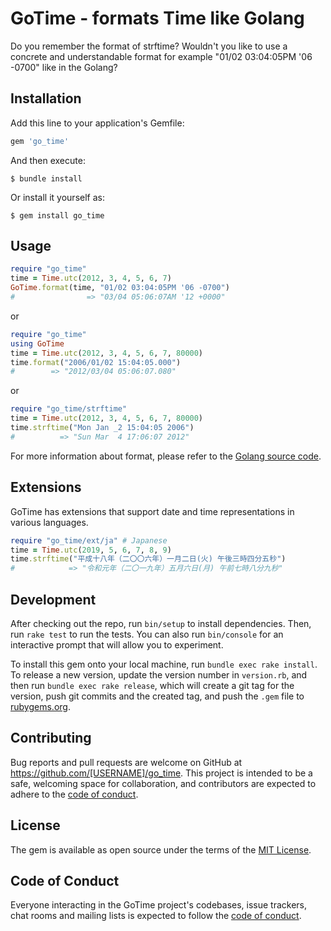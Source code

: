 # GoTime - formats Time like Golang

Do you remember the format of strftime? Wouldn't you like to use a concrete and understandable format for example "01/02 03:04:05PM '06 -0700" like in the Golang?

## Installation

Add this line to your application's Gemfile:

```ruby
gem 'go_time'
```

And then execute:

    $ bundle install

Or install it yourself as:

    $ gem install go_time

## Usage

```ruby
require "go_time"
time = Time.utc(2012, 3, 4, 5, 6, 7)
GoTime.format(time, "01/02 03:04:05PM '06 -0700")
#                => "03/04 05:06:07AM '12 +0000"
```

or 

```ruby
require "go_time"
using GoTime
time = Time.utc(2012, 3, 4, 5, 6, 7, 80000)
time.format("2006/01/02 15:04:05.000")
#        => "2012/03/04 05:06:07.080"
```

or 

```ruby
require "go_time/strftime"
time = Time.utc(2012, 3, 4, 5, 6, 7, 80000)
time.strftime("Mon Jan _2 15:04:05 2006")
#          => "Sun Mar  4 17:06:07 2012"
```

For more information about format, please refer to the [Golang source code](https://golang.org/src/time/format.go).

## Extensions

GoTime has extensions that support date and time representations in various languages.

```ruby
require "go_time/ext/ja" # Japanese
time = Time.utc(2019, 5, 6, 7, 8, 9)
time.strftime("平成十八年（二〇〇六年）一月二日(火) 午後三時四分五秒")
#            => "令和元年（二〇一九年）五月六日(月) 午前七時八分九秒"
```

## Development

After checking out the repo, run `bin/setup` to install dependencies. Then, run `rake test` to run the tests. You can also run `bin/console` for an interactive prompt that will allow you to experiment.

To install this gem onto your local machine, run `bundle exec rake install`. To release a new version, update the version number in `version.rb`, and then run `bundle exec rake release`, which will create a git tag for the version, push git commits and the created tag, and push the `.gem` file to [rubygems.org](https://rubygems.org).

## Contributing

Bug reports and pull requests are welcome on GitHub at https://github.com/[USERNAME]/go_time. This project is intended to be a safe, welcoming space for collaboration, and contributors are expected to adhere to the [code of conduct](https://github.com/[USERNAME]/go_time/blob/main/CODE_OF_CONDUCT.md).

## License

The gem is available as open source under the terms of the [MIT License](https://opensource.org/licenses/MIT).

## Code of Conduct

Everyone interacting in the GoTime project's codebases, issue trackers, chat rooms and mailing lists is expected to follow the [code of conduct](https://github.com/[USERNAME]/go_time/blob/main/CODE_OF_CONDUCT.md).

